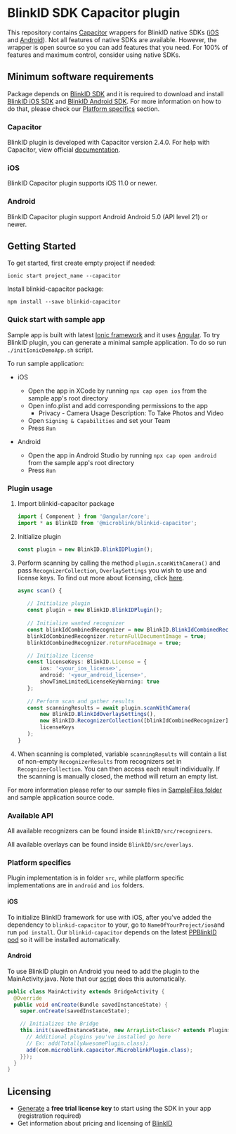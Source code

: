 # BlinkID SDK Capacitor plugin

This repository contains [Capacitor](https://capacitorjs.com) wrappers for BlinkID native SDKs ([iOS](https://github.com/BlinkID/blinkid-ios)
and [Android](https://github.com/BlinkID/blinkid-android)). Not all features of native SDKs are available. However, the wrapper is open source so you can add features that you need. For 100% of features and maximum control, consider using native SDKs.

## Minimum software requirements

Package depends on [BlinkID SDK](https://microblink.com/products/blinkid) and it is required to download and install [BlinkID iOS SDK](https://github.com/BlinkID/blinkid-ios) and [BlinkID Android SDK](https://github.com/BlinkID/blinkid-android). For more information on how to do that, please check our [Platform specifics](#platform-specifics) section.

### Capacitor

BlinkID plugin is developed with Capacitor version 2.4.0.
For help with Capacitor, view official [documentation](https://capacitorjs.com/docs).

### iOS

BlinkID Capacitor plugin supports iOS 11.0 or newer.

### Android

BlinkID Capacitor plugin support Android Android 5.0 (API level 21) or newer.

## Getting Started

To get started, first create empty project if needed:

```shell
ionic start project_name --capacitor
```

Install blinkid-capacitor package:

```shell
npm install --save blinkid-capacitor
```

### Quick start with sample app

Sample app is built with latest [Ionic framework](https://ionicframework.com) and it uses [Angular](https://angular.io). To try BlinkID plugin, you can generate a minimal sample application. To do so run `./initIonicDemoApp.sh` script.

To run sample application:

* iOS
	* Open the app in XCode by running ```npx cap open ios``` from the sample app's root directory
	* Open info.plist and add corresponding permissions to the app
		* Privacy - Camera Usage Description: To Take Photos and Video
	* Open `Signing & Capabilities` and set your Team
	* Press `Run`

* Android
	* Open the app in Android Studio by running ```npx cap open android``` from the sample app's root directory
	* Press `Run`

### Plugin usage

1. Import blinkid-capacitor package

	```typescript
	import { Component } from '@angular/core';
	import * as BlinkID from '@microblink/blinkid-capacitor';
	```

2. Initialize plugin

	```typescript
	const plugin = new BlinkID.BlinkIDPlugin();
	```
	
3. Perform scanning by calling the method `plugin.scanWithCamera()` and pass `RecognizerCollection`, `OverlaySettings` you wish to use and license keys. To find out more about licensing, click
 [here](#licensing).
 
	 ```typescript
	async scan() {
		 	
	 	// Initialize plugin
		const plugin = new BlinkID.BlinkIDPlugin();
		
		// Initialize wanted recognizer
		const blinkIdCombinedRecognizer = new BlinkID.BlinkIdCombinedRecognizer();
		blinkIdCombinedRecognizer.returnFullDocumentImage = true;
		blinkIdCombinedRecognizer.returnFaceImage = true;
	
		// Initialize license 
		const licenseKeys: BlinkID.License = {
	  		ios: '<your_ios_license>',
	  		android: '<your_android_license>',
	  		showTimeLimitedLicenseKeyWarning: true
		};
		
		// Perform scan and gather results
		const scanningResults = await plugin.scanWithCamera(
			new BlinkID.BlinkIdOverlaySettings(),
			new BlinkID.RecognizerCollection([blinkIdCombinedRecognizer]),
			licenseKeys
		);
  	}
	 ```
	
4. When scanning is completed, variable `scanningResults` will contain a list of non-empty `RecognizerResults` from recognizers set in `RecognizerCollection`. You can then access each result individually. If the scanning is manually closed, the method will return an empty list.

For more information please refer to our sample files in [SampleFiles folder](https://github.com/BlinkID/blinkid-capacitor/tree/master/SampleFiles) and  sample application source code.

### Available API

All available recognizers can be found inside `BlinkID/src/recognizers`.

All available overlays can be found inside `BlinkID/src/overlays`.

### Platform specifics

Plugin implementation is in folder `src`, while platform specific implementations are in `android` and `ios` folders.

#### iOS

To initialize BlinkID framework for use with iOS, after you've added the dependency to `blinkid-capacitor` to your, go to `NameOfYourProject/ios`and run `pod install`.
Our `blinkid-capacitor` depends on the latest [PPBlinkID pod](https://cocoapods.org/pods/PPBlinkID) so it will be installed automatically.

#### Android

To use BlinkID plugin on Android you need to add the plugin to the MainActivity.java. Note that our [script](https://github.com/BlinkID/blinkid-capacitor/blob/feature/ios-capacitor/initIonicDemoApp.sh) does this automatically.

```java
public class MainActivity extends BridgeActivity {
  @Override
  public void onCreate(Bundle savedInstanceState) {
    super.onCreate(savedInstanceState);

    // Initializes the Bridge
    this.init(savedInstanceState, new ArrayList<Class<? extends Plugin>>() {{
      // Additional plugins you've installed go here
      // Ex: add(TotallyAwesomePlugin.class);
      add(com.microblink.capacitor.MicroblinkPlugin.class);
    }});
  }
}
```


## Licensing

- [Generate](https://microblink.com/login?url=/customer/generatedemolicence) a **free trial license key** to start using the SDK in your app (registration required)
- Get information about pricing and licensing of [BlinkID](https://microblink.com/blinkid)

